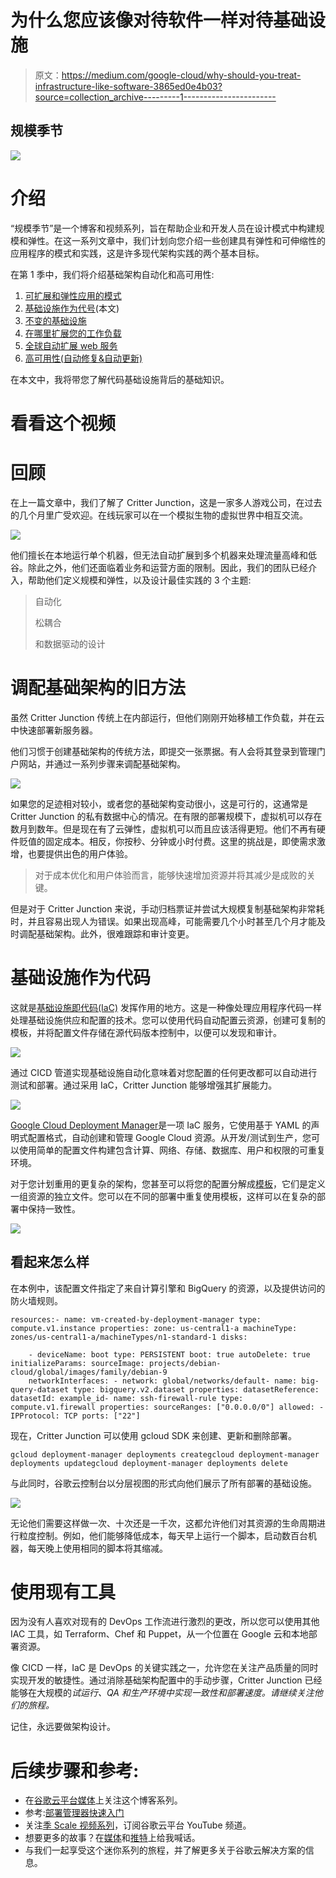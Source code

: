# 为什么您应该像对待软件一样对待基础设施

> 原文：<https://medium.com/google-cloud/why-should-you-treat-infrastructure-like-software-3865ed0e4b03?source=collection_archive---------1----------------------->

## 规模季节

![](img/6246bd259a72726a60dd6e1064911099.png)

# 介绍

“规模季节”是一个博客和视频系列，旨在帮助企业和开发人员在设计模式中构建规模和弹性。在这一系列文章中，我们计划向您介绍一些创建具有弹性和可伸缩性的应用程序的模式和实践，这是许多现代架构实践的两个基本目标。

在第 1 季中，我们将介绍基础架构自动化和高可用性:

1.  [可扩展和弹性应用的模式](/google-cloud/scale-and-resilience-arent-just-buzzwords-ce748360e80)
2.  [基础设施作为代号](https://medium.com/p/3865ed0e4b03/edit)(本文)
3.  [不变的基础设施](https://medium.com/p/624a8e3482d6/edit)
4.  [在哪里扩展您的工作负载](/@swongful/where-to-scale-your-workloads-6420150bf825)
5.  [全球自动扩展 web 服务](/@swongful/globally-autoscaling-web-services-4b650cc6fc49)
6.  [高可用性(自动修复&自动更新)](/@swongful/give-your-vms-a-steady-pulse-with-autohealing-and-autoupdates-ae2c0828ecc9)

在本文中，我将带您了解代码基础设施背后的基础知识。

# 看看这个视频

# 回顾

在上一篇文章中，我们了解了 Critter Junction，这是一家多人游戏公司，在过去的几个月里广受欢迎。在线玩家可以在一个模拟生物的虚拟世界中相互交流。

![](img/30557afb06ae49b0824bdb9d2a3fd05a.png)

他们擅长在本地运行单个机器，但无法自动扩展到多个机器来处理流量高峰和低谷。除此之外，他们还面临着业务和运营方面的限制。因此，我们的团队已经介入，帮助他们定义规模和弹性，以及设计最佳实践的 3 个主题:

> 自动化
> 
> 松耦合
> 
> 和数据驱动的设计

# 调配基础架构的旧方法

虽然 Critter Junction 传统上在内部运行，但他们刚刚开始移植工作负载，并在云中快速部署新服务器。

他们习惯于创建基础架构的传统方法，即提交一张票据。有人会将其登录到管理门户网站，并通过一系列步骤来调配基础架构。

![](img/7fb1e3a3c4b8a1957fa17f492f65a134.png)

如果您的足迹相对较小，或者您的基础架构变动很小，这是可行的，这通常是 Critter Junction 的私有数据中心的情况。在有限的部署规模下，虚拟机可以存在数月到数年。但是现在有了云弹性，虚拟机可以而且应该活得更短。他们不再有硬件贬值的固定成本。相反，你按秒、分钟或小时付费。这里的挑战是，即使需求激增，也要提供出色的用户体验。

> 对于成本优化和用户体验而言，能够快速增加资源并将其减少是成败的关键。

但是对于 Critter Junction 来说，手动归档票证并尝试大规模复制基础架构非常耗时，并且容易出现人为错误。如果出现高峰，可能需要几个小时甚至几个月才能及时调配基础架构。此外，很难跟踪和审计变更。

# 基础设施作为代码

这就是[基础设施即代码(IaC)](https://cloud.google.com/solutions/infrastructure-as-code) 发挥作用的地方。这是一种像处理应用程序代码一样处理基础设施供应和配置的技术。您可以使用代码自动配置云资源，创建可复制的模板，并将配置文件存储在源代码版本控制中，以便可以发现和审计。

![](img/e454ed787ab859ac70de08a44ce1125f.png)

通过 CICD 管道实现基础设施自动化意味着对您配置的任何更改都可以自动进行测试和部署。通过采用 IaC，Critter Junction 能够增强其扩展能力。

![](img/b8b15c1fc216934d7195605796c60831.png)

[Google Cloud Deployment Manager](https://cloud.google.com/deployment-manager)是一项 IaC 服务，它使用基于 YAML 的声明式配置格式，自动创建和管理 Google Cloud 资源。从开发/测试到生产，您可以使用简单的配置文件构建包含计算、网络、存储、数据库、用户和权限的可重复环境。

对于您计划重用的更复杂的架构，您甚至可以将您的配置分解成[模板](https://cloud.google.com/deployment-manager/docs/step-by-step-guide/create-a-template)，它们是定义一组资源的独立文件。您可以在不同的部署中重复使用模板，这样可以在复杂的部署中保持一致性。

![](img/18b28a57cc65b3b2df1f4a45f8f4d895.png)

## 看起来怎么样

在本例中，该配置文件指定了来自计算引擎和 BigQuery 的资源，以及提供访问的防火墙规则。

```
resources:- name: vm-created-by-deployment-manager type: compute.v1.instance properties: zone: us-central1-a machineType: zones/us-central1-a/machineTypes/n1-standard-1 disks:

    - deviceName: boot type: PERSISTENT boot: true autoDelete: true initializeParams: sourceImage: projects/debian-cloud/global/images/family/debian-9
    networkInterfaces: - network: global/networks/default- name: big-query-dataset type: bigquery.v2.dataset properties: datasetReference: datasetId: example_id- name: ssh-firewall-rule type: compute.v1.firewall properties: sourceRanges: ["0.0.0.0/0"] allowed: - IPProtocol: TCP ports: ["22"]
```

现在，Critter Junction 可以使用 gcloud SDK 来创建、更新和删除部署。

```
gcloud deployment-manager deployments creategcloud deployment-manager deployments updategcloud deployment-manager deployments delete
```

与此同时，谷歌云控制台以分层视图的形式向他们展示了所有部署的基础设施。

![](img/1ccdb0f6a5dd346771d646bb37d0e778.png)

无论他们需要这样做一次、十次还是一千次，这都允许他们对其资源的生命周期进行粒度控制。例如，他们能够降低成本，每天早上运行一个脚本，启动数百台机器，每天晚上使用相同的脚本将其缩减。

# 使用现有工具

因为没有人喜欢对现有的 DevOps 工作流进行激烈的更改，所以您可以使用其他 IAC 工具，如 Terraform、Chef 和 Puppet，从一个位置在 Google 云和本地部署资源。

像 CICD 一样，IaC 是 DevOps 的关键实践之一，允许您在关注产品质量的同时实现开发的敏捷性。通过消除基础架构配置中的手动步骤，Critter Junction 已经能够在大规模的*试运行、QA 和生产环境中实现一致性和部署速度。请继续关注他们的旅程。*

记住，永远要做架构设计。

# 后续步骤和参考:

*   在[谷歌云平台媒体](https://medium.com/google-cloud)上关注这个博客系列。
*   参考:[部署管理器快速入门](https://cloud.google.com/deployment-manager/docs/quickstart)
*   关注[季 Scale 视频系列](http://bit.ly/seasonofscale)，订阅谷歌云平台 YouTube 频道。
*   想要更多的故事？在[媒体](/@swongful)和[推特](http://twitter.com/swongful)上给我喊话。
*   与我们一起享受这个迷你系列的旅程，并了解更多关于谷歌云解决方案的信息。